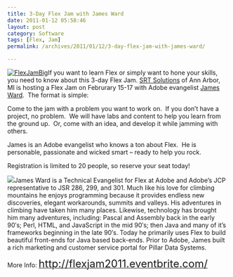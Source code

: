 ```yaml
---
title: 3-Day Flex Jam with James Ward
date: 2011-01-12 05:58:46
layout: post
category: Software
tags: [Flex, Jam]
permalink: /archives/2011/01/12/3-day-flex-jam-with-james-ward/

---
```


[![FlexJamBig](http://houseofbilz.com/wp-content/uploads/2011/01/FlexJamBig.png "FlexJamBig")](http://flexjam2011.eventbrite.com/)If you want to learn Flex or simply want to hone your skills, you need to know about this 3-day Flex Jam. [SRT Solutions](http://www.srtsolutions.com/) of Ann Arbor, MI is hosting a Flex Jam on Februrary 15-17 with Adobe evangelist [James Ward](http://www.jamesward.com/).&#160; The format is simple:

Come to the jam with a problem you want to work on.&#160; If you don’t have a project, no problem.&#160; We will have labs and content to help you learn from the ground up.&#160; Or, come with an idea, and develop it while jamming with others.

James is an Adobe evangelist who knows a ton about Flex.&#160; He is personable, passionate and wicked smart – ready to help you rock.

Registration is limited to 20 people, so reserve your seat today!

![](http://www.jamesward.com/uploads/2007/01/james_cowboy-150x150.jpg)James Ward is a Technical Evangelist for Flex at Adobe and Adobe’s JCP representative to JSR 286, 299, and 301\. Much like his love for climbing mountains he enjoys programming because it provides endless new discoveries, elegant workarounds, summits and valleys. His adventures in climbing have taken him many places. Likewise, technology has brought him many adventures, including: Pascal and Assembly back in the early 90′s; Perl, HTML, and JavaScript in the mid 90′s; then Java and many of it’s frameworks beginning in the late 90′s. Today he primarily uses Flex to build beautiful front-ends for Java based back-ends. Prior to Adobe, James built a rich marketing and customer service portal for Pillar Data Systems.

More Info: [<font size="5">http://flexjam2011.eventbrite.com/</font>](http://flexjam2011.eventbrite.com/)